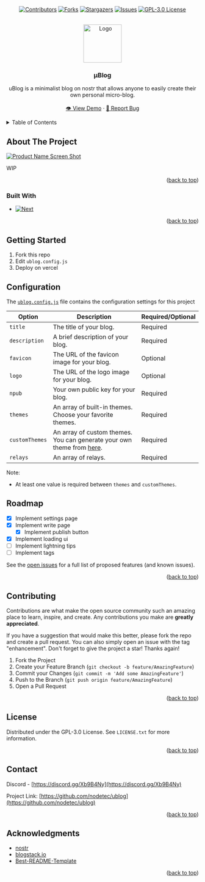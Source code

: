 <!-- Improved compatibility of back to top link: See: https://github.com/othneildrew/Best-README-Template/pull/73 -->

<a name="readme-top"></a>

<!--
*** Thanks for checking out the Best-README-Template. If you have a suggestion
*** that would make this better, please fork the repo and create a pull request
*** or simply open an issue with the tag "enhancement".
*** Don't forget to give the project a star!
*** Thanks again! Now go create something AMAZING! :D
-->

<!-- PROJECT SHIELDS -->
<!--
*** I'm using markdown "reference style" links for readability.
*** Reference links are enclosed in brackets [ ] instead of parentheses ( ).
*** See the bottom of this document for the declaration of the reference variables
*** for contributors-url, forks-url, etc. This is an optional, concise syntax you may use.
*** https://www.markdownguide.org/basic-syntax/#reference-style-links
-->

<!-- PROJECT LOGO -->
<div align="center">

[![Contributors][contributors-shield]][contributors-url]
[![Forks][forks-shield]][forks-url]
[![Stargazers][stars-shield]][stars-url]
[![Issues][issues-shield]][issues-url]
[![GPL-3.0 License][license-shield]][license-url]

<br />

  <a href="https://github.com/nodetec/ublog">
    <img src="https://upload.wikimedia.org/wikipedia/commons/0/0b/Greek_lc_mu.svg" alt="Logo" width="100" height="100">
  </a>

  <h3 align="center">µBlog</h3>

  <p align="center">
  uBlog is a minimalist blog on nostr that allows anyone to easily create their own personal micro-blog.
    <br />
    <br />
  </span>
    <a href="https://u-blog.vercel.app/">👁️ View Demo</a>
    ·
    <a href="https://github.com/nodetec/ublog/issues">🐞 Report Bug</a>
  </p>
</div>

<!-- TABLE OF CONTENTS -->
<details>
  <summary>Table of Contents</summary>
  <ol>
    <li>
      <a href="#about-the-project">About The Project</a>
      <ul>
        <li><a href="#built-with">Built With</a></li>
      </ul>
    </li>
    <li>
      <a href="#getting-started">Getting Started</a>
    </li>
    <li>
      <a href="#configuration">Configuration</a>
    </li>
    <li><a href="#roadmap">Roadmap</a></li>
    <li><a href="#contributing">Contributing</a></li>
    <li><a href="#license">License</a></li>
    <li><a href="#contact">Contact</a></li>
    <li><a href="#acknowledgments">Acknowledgments</a></li>
  </ol>
</details>

<!-- ABOUT THE PROJECT -->

## About The Project

[![Product Name Screen Shot][product-screenshot]](https://example.com)

WIP

<p align="right">(<a href="#readme-top">back to top</a>)</p>

### Built With

- [![Next][Next.js]][Next-url]

<p align="right">(<a href="#readme-top">back to top</a>)</p>

<!-- GETTING STARTED -->

## Getting Started

1. Fork this repo
2. Edit `ublog.config.js`
3. Deploy on vercel

<!-- Configuration -->

## Configuration

The [`ublog.config.js`](https://github.com/nodetec/ublog/blob/master/ublog.config.js) file contains the configuration settings for this project

| Option         | Description                                                                                                   | Required/Optional |
| -------------- | ------------------------------------------------------------------------------------------------------------- | ----------------- |
| `title`        | The title of your blog.                                                                                       | Required          |
| `description`  | A brief description of your blog.                                                                             | Required          |
| `favicon`      | The URL of the favicon image for your blog.                                                                   | Optional          |
| `logo`         | The URL of the logo image for your blog.                                                                      | Optional          |
| `npub`         | Your own public key for your blog.                                                                            | Required          |
| `themes`       | An array of built-in themes. Choose your favorite themes.                                                     | Required          |
| `customThemes` | An array of custom themes. You can generate your own theme from [here](https://daisyui.com/theme-generator/). | Required          |
| `relays`       | An array of relays.                                                                                           | Required          |

Note:

- At least one value is required between `themes` and `customThemes`.

<!-- ROADMAP -->

## Roadmap

- [x] Implement settings page
- [x] Implement write page
  - [x] Implement publish button
- [x] Implement loading ui
- [ ] Implement lightning tips
- [ ] Implement tags

See the [open issues](https://github.com/nodetec/ublog/issues) for a full list of proposed features (and known issues).

<p align="right">(<a href="#readme-top">back to top</a>)</p>

<!-- CONTRIBUTING -->

## Contributing

Contributions are what make the open source community such an amazing place to learn, inspire, and create. Any contributions you make are **greatly appreciated**.

If you have a suggestion that would make this better, please fork the repo and create a pull request. You can also simply open an issue with the tag "enhancement".
Don't forget to give the project a star! Thanks again!

1. Fork the Project
2. Create your Feature Branch (`git checkout -b feature/AmazingFeature`)
3. Commit your Changes (`git commit -m 'Add some AmazingFeature'`)
4. Push to the Branch (`git push origin feature/AmazingFeature`)
5. Open a Pull Request

<p align="right">(<a href="#readme-top">back to top</a>)</p>

<!-- LICENSE -->

## License

Distributed under the GPL-3.0 License. See `LICENSE.txt` for more information.

<p align="right">(<a href="#readme-top">back to top</a>)</p>

<!-- CONTACT -->

## Contact

Discord - [https://discord.gg/Xb9B4Ny](https://discord.gg/Xb9B4Ny)

Project Link: [https://github.com/nodetec/ublog](https://github.com/nodetec/ublog)

<p align="right">(<a href="#readme-top">back to top</a>)</p>

<!-- ACKNOWLEDGMENTS -->

## Acknowledgments

- [nostr](https://github.com/nostr-protocol/nostr)
- [blogstack.io](https://github.com/nodetec/blogstack)
- [Best-README-Template](https://github.com/othneildrew/Best-README-Template/blob/master/README.md)

<p align="right">(<a href="#readme-top">back to top</a>)</p>

<!-- MARKDOWN LINKS & IMAGES -->
<!-- https://www.markdownguide.org/basic-syntax/#reference-style-links -->

[contributors-shield]: https://img.shields.io/github/contributors/nodetec/ublog.svg?style=for-the-badge
[contributors-url]: https://github.com/nodetec/ublog/graphs/contributors
[forks-shield]: https://img.shields.io/github/forks/nodetec/ublog.svg?style=for-the-badge
[forks-url]: https://github.com/nodetec/ublog/network/members
[stars-shield]: https://img.shields.io/github/stars/nodetec/ublog.svg?style=for-the-badge
[stars-url]: https://github.com/nodetec/ublog/stargazers
[issues-shield]: https://img.shields.io/github/issues/nodetec/ublog.svg?style=for-the-badge
[issues-url]: https://github.com/nodetec/ublog/issues
[license-shield]: https://img.shields.io/github/license/nodetec/ublog.svg?style=for-the-badge
[license-url]: https://github.com/nodetec/ublog/blob/master/LICENSE.txt
[product-screenshot]: images/screenshot.png
[Next.js]: https://img.shields.io/badge/next.js-000000?style=for-the-badge&logo=nextdotjs&logoColor=white
[Next-url]: https://nextjs.org/
